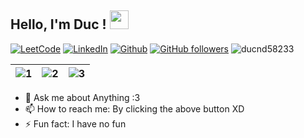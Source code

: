 ## **Hello, I'm Duc** ! <img src="https://raw.githubusercontent.com/MartinHeinz/MartinHeinz/master/wave.gif" width="30px">

[![LeetCode](https://img.shields.io/badge/LeetCode-white?style=flat&logo=leetcode&labelColor=white)](https://leetcode.com/ducnd2000/)
[![LinkedIn](https://img.shields.io/badge/LinkedIn-blue?style=flat&logo=linkedin&labelColor=blue)](https://www.linkedin.com/in/ducnd2000/)
[![Github](https://img.shields.io/badge/GitHub-black?style=flat&logo=github&labelColor=black)](https://github.com/ducnd58233)
[![GitHub followers](https://img.shields.io/github/followers/ducnd58233.svg?style=social&label=Follow&maxAge=2592000)](https://github.com/ducnd58233?tab=followers) 
<img src="https://komarev.com/ghpvc/?username=ducnd58233" alt="ducnd58233" /> 
<!-- <div>
<img align="left" alt="GIF" height="300px" width="400px" src="https://i0.wp.com/www.printmag.com/wp-content/uploads/2021/02/4cbe8d_f1ed2800a49649848102c68fc5a66e53mv2.gif?fit=476%2C280&ssl=1"/>
</div> -->

| ![1](https://i.giphy.com/media/MGdfeiKtEiEPS/giphy.webp) | ![2](https://media0.giphy.com/media/WUBvquKnbnXhbQUd8f/giphy.gif?cid=ecf05e47d67685c5a3576e7b7d500e1297fa39551ced9b59&rid=giphy.gif) | ![3](https://media1.giphy.com/media/Y07ur2ElqAvSqVNauQ/giphy.gif) |
| --- | --- | --- |
<!--
**ducnd58233/ducnd58233** is a ✨ _special_ ✨ repository because its `README.md` (this file) appears on your GitHub profile.

Here are some ideas to get you started:
-->

<!-- - 🔭 I’m currently working on ... -->
<!-- - 🤔 I’m looking for help with ... -->
- 💬 Ask me about Anything :3
- 📫 How to reach me: By clicking the above button XD
- ⚡ Fun fact: I have no fun


</br></br>


